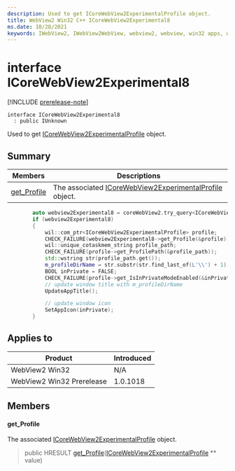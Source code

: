 ```yaml
---
description: Used to get ICoreWebView2ExperimentalProfile object.
title: WebView2 Win32 C++ ICoreWebView2Experimental8
ms.date: 10/28/2021
keywords: IWebView2, IWebView2WebView, webview2, webview, win32 apps, win32, edge, ICoreWebView2, ICoreWebView2Controller, browser control, edge html, ICoreWebView2Experimental8
---
```


# interface ICoreWebView2Experimental8

[!INCLUDE [prerelease-note](../includes/prerelease-note.md)]

```
interface ICoreWebView2Experimental8
  : public IUnknown
```

Used to get [ICoreWebView2ExperimentalProfile](icorewebview2experimentalprofile.md) object.

## Summary

 Members                        | Descriptions
--------------------------------|---------------------------------------------
[get_Profile](#get_profile) | The associated [ICoreWebView2ExperimentalProfile](icorewebview2experimentalprofile.md) object.

```cpp
        auto webview2Experimental8 = coreWebView2.try_query<ICoreWebView2Experimental8>();
        if (webview2Experimental8)
        {
            wil::com_ptr<ICoreWebView2ExperimentalProfile> profile;
            CHECK_FAILURE(webview2Experimental8->get_Profile(&profile));
            wil::unique_cotaskmem_string profile_path;
            CHECK_FAILURE(profile->get_ProfilePath(&profile_path));
            std::wstring str(profile_path.get());
            m_profileDirName = str.substr(str.find_last_of(L'\\') + 1);
            BOOL inPrivate = FALSE;
            CHECK_FAILURE(profile->get_IsInPrivateModeEnabled(&inPrivate));
            // update window title with m_profileDirName
            UpdateAppTitle();

            // update window icon
            SetAppIcon(inPrivate);
        }
```

## Applies to

Product                         | Introduced
--------------------------------|---------------------------------------------
WebView2 Win32            |    N/A
WebView2 Win32 Prerelease |    1.0.1018

## Members

#### get_Profile

The associated [ICoreWebView2ExperimentalProfile](icorewebview2experimentalprofile.md) object.

> public HRESULT [get_Profile](#get_profile)([ICoreWebView2ExperimentalProfile](icorewebview2experimentalprofile.md) ** value)

